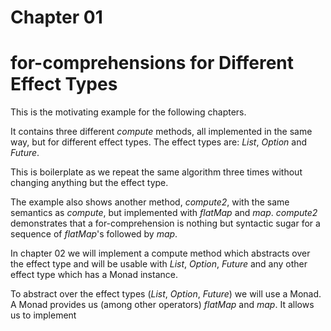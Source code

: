 # Chapter 01

# for-comprehensions for Different Effect Types

This is the motivating example for the following chapters.

It contains three different _compute_ methods, all implemented
in the same way, but for different effect types. The
effect types are: _List_, _Option_ and _Future_.

This is boilerplate as we repeat the same algorithm
three times without changing anything but the effect type.

The example also shows another method, _compute2_, with
the same semantics as _compute_, but implemented with
_flatMap_ and _map_. _compute2_ demonstrates that a
for-comprehension is nothing but syntactic sugar for a
sequence of _flatMap_'s followed by _map_.

In chapter 02 we will implement a compute method which
abstracts over the effect type and will be usable with
_List_, _Option_, _Future_ and any other effect type
which has a Monad instance.

To abstract over the effect types (_List_, _Option_,
_Future_) we will use a Monad. A Monad provides us
(among other operators) _flatMap_ and _map_. It allows
us to implement
